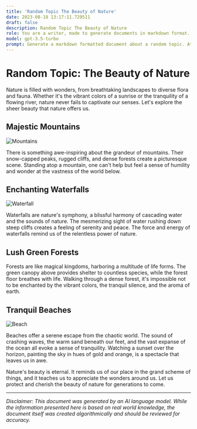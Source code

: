 ```yaml
---
title: 'Random Topic The Beauty of Nature'
date: 2023-08-18 13:17:11.729511
draft: false
description: Random Topic The Beauty of Nature
role: You are a writer, made to generate documents in markdown format. It is very important that all of the documents you generate are in valid markdown format.
model: gpt-3.5-turbo
prompt: Generate a markdown formatted document about a random topic. At the bottom, include a disclaimer explaining that the document was generated by you. The first line of the document should be the title. Make sure that the entire document is in proper markdown format, using a mix of various tags to make the document visually appealing.
---
```


# Random Topic: The Beauty of Nature

Nature is filled with wonders, from breathtaking landscapes to diverse flora and fauna. Whether it's the vibrant colors of a sunrise or the tranquility of a flowing river, nature never fails to captivate our senses. Let's explore the sheer beauty that nature offers us.

## Majestic Mountains

![Mountains](https://images.unsplash.com/photo-1567812948629-742e27b88d6a)

There is something awe-inspiring about the grandeur of mountains. Their snow-capped peaks, rugged cliffs, and dense forests create a picturesque scene. Standing atop a mountain, one can't help but feel a sense of humility and wonder at the vastness of the world below.

## Enchanting Waterfalls

![Waterfall](https://images.unsplash.com/photo-1544198368-9b52ec482c7c)

Waterfalls are nature's symphony, a blissful harmony of cascading water and the sounds of nature. The mesmerizing sight of water rushing down steep cliffs creates a feeling of serenity and peace. The force and energy of waterfalls remind us of the relentless power of nature.

## Lush Green Forests

Forests are like magical kingdoms, harboring a multitude of life forms. The green canopy above provides shelter to countless species, while the forest floor breathes with life. Walking through a dense forest, it's impossible not to be enchanted by the vibrant colors, the tranquil silence, and the aroma of earth.

## Tranquil Beaches

![Beach](https://images.unsplash.com/photo-1551963831-b3b1ca40c98e)

Beaches offer a serene escape from the chaotic world. The sound of crashing waves, the warm sand beneath our feet, and the vast expanse of the ocean all evoke a sense of tranquility. Watching a sunset over the horizon, painting the sky in hues of gold and orange, is a spectacle that leaves us in awe.

Nature's beauty is eternal. It reminds us of our place in the grand scheme of things, and it teaches us to appreciate the wonders around us. Let us protect and cherish the beauty of nature for generations to come.

---

*Disclaimer: This document was generated by an AI language model. While the information presented here is based on real world knowledge, the document itself was created algorithmically and should be reviewed for accuracy.*